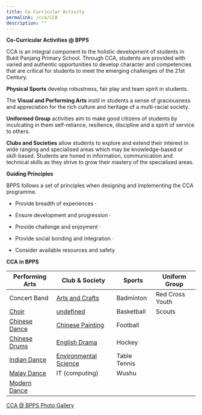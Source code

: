 ```yaml
---
title: Co Curricular Activity
permalink: /cca/CCA
description: ""
---
```

**Co-Curricular Activities @ BPPS**


CCA is an integral component to the holistic development of students in Bukit Panjang Primary School. Through CCA, students are provided with varied and authentic opportunities to develop character and competencies that are critical for students to meet the emerging challenges of the 21st Century.  

  

**Physical Sports** develop robustness, fair play and team spirit in students. 

  

The **Visual and Performing Arts** instil in students a sense of graciousness and appreciation for the rich culture and heritage of a multi-racial society.   

**Uniformed Group** activities aim to make good citizens of students by inculcating in them self-reliance, resilience, discipline and a spirit of service to others. 

**Clubs and Societies** allow students to explore and extend their interest in wide ranging and specialised areas which may be knowledge-based or skill-based. Students are honed in information, communication and technical skills as they strive to grow their mastery of the specialised areas.

  

**Guiding Principles**

BPPS follows a set of principles when designing and implementing the CCA programme.         

*   Provide breadth of experiences ·          
    
*   Ensure development and progression ·          
    
*   Provide challenge and enjoyment ·          
    
*   Provide social bonding and integration ·          
    
*   Consider available resources and safety  
    

**CCA in BPPS**



| Performing Arts | Club & Society | Sports | Uniform Group
| -------- | -------- | -------- | -------- | 
| Concert Band    | [Arts and Crafts](/cca/Club-and-Society/art-club)    | Badminton   | Red Cross Youth
| [Choir](/cca/Performing-Arts/choir) | [undefined](/cca/Club-and-Society/robotics-club) | Basketball | Scouts| 
| [Chinese Dance](/cca/Performing-Arts/chinese-dance) | [Chinese Painting](/cca/Club-and-Society/chinese-painting) | Football | |
| [Chinese Drums](/cca/Performing-Arts/chinese-drums) | [English Drama](/cca/Club-and-Society/english-drama) | Hockey | | 
| [Indian Dance ](/cca/Performing-Arts/indian-dance) | [Environmental Science](/cca/Club-and-Society/environmental-science) | Table Tennis | |
| [Malay Dance](/cca/Performing-Arts/malay-dance) | IT (computing)| Wushu | |
|[Modern Dance](/cca/Performing-Arts/modern-dance)|  |||

[CCA @ BPPS Photo Gallery](https://www.flickr.com/photos/124355832@N02/collections)
